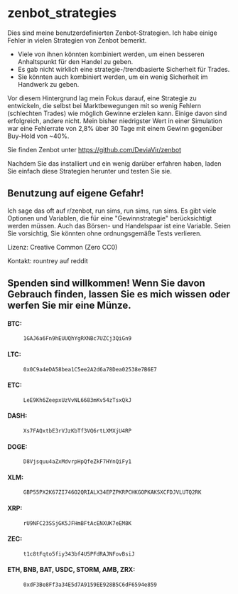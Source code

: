 # zenbot_strategies

Dies sind meine benutzerdefinierten Zenbot-Strategien. Ich habe einige Fehler in vielen Strategien von Zenbot bemerkt.
- Viele von ihnen könnten kombiniert werden, um einen besseren Anhaltspunkt für den Handel zu geben.
- Es gab nicht wirklich eine strategie-/trendbasierte Sicherheit für Trades.
- Sie könnten auch kombiniert werden, um ein wenig Sicherheit im Handwerk zu geben.

Vor diesem Hintergrund lag mein Fokus darauf, eine Strategie zu entwickeln, die selbst bei Marktbewegungen mit so wenig Fehlern (schlechten Trades) wie möglich Gewinne erzielen kann. Einige davon sind erfolgreich, andere nicht. Mein bisher niedrigster Wert in einer Simulation war eine Fehlerrate von 2,8% über 30 Tage mit einem Gewinn gegenüber Buy-Hold von ~40%.

Sie finden Zenbot unter https://github.com/DeviaVir/zenbot

Nachdem Sie das installiert und ein wenig darüber erfahren haben, laden Sie einfach diese Strategien herunter und testen Sie sie.

## Benutzung auf eigene Gefahr!

Ich sage das oft auf r/zenbot, run sims, run sims, run sims. Es gibt viele Optionen und Variablen, die für eine "Gewinnstrategie" berücksichtigt werden müssen. Auch das Börsen- und Handelspaar ist eine Variable. Seien Sie vorsichtig, Sie könnten ohne ordnungsgemäße Tests verlieren.

Lizenz: Creative Common (Zero CC0)
 
Kontakt: rountrey auf reddit

## Spenden sind willkommen! Wenn Sie davon Gebrauch finden, lassen Sie es mich wissen oder werfen Sie mir eine Münze.
 
#### BTC:
```
     1GAJ6a6Fn9hEUUQhYgRXNBc7UZCj3QiGn9
``` 

####  LTC:
```
     0x0C9a4eDA58bea1C5ee2A2d6a78Dea02538e7B6E7
```
####  ETC:
```
     LeE9Kh6ZeepxUzVvNL6683mKv54zTsxQkJ
```
####  DASH:
```
     Xs7FAQxtbE3rVJzKbTf3VQ6rtLXMXjU4RP
```
####  DOGE:
```
     D8Vjsquu4aZxMdvrpHpQfeZkF7HYnQiFy1
```
####  XLM:
```
     GBP55PX2K67ZI746O2QRIALX34EPZPKRPCHKGOPKAKSXCFDJVLUTQ2RK
```
####  XRP:
```
     rU9NFC23SSjGK5JFHmBFtAcENXUK7eEM8K
```
####  ZEC:
```
     t1c8tFqto5fiy343bf4U5PFdRAJNFovBsiJ
```
####  ETH, BNB, BAT, USDC, STORM, AMB, ZRX:
```
     0xdF3Be8Ff3a34E5d7A9159EE928B5C6dF6594e859
```
